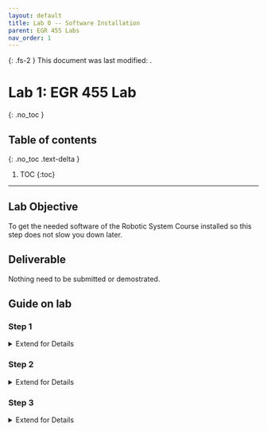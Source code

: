 ```yaml
---
layout: default
title: Lab 0 -- Software Installation
parent: EGR 455 Labs
nav_order: 1
---
```


{: .fs-2 }
This document was last modified: <scr id="demo">.

<script>
let text = document.lastModified;
document.getElementById("demo").innerHTML = text;
site.last_edit_timestamp= text;
</script>

# Lab 1: EGR 455 Lab
{: .no_toc }

## Table of contents
{: .no_toc .text-delta }

1. TOC
{:toc}

---

## Lab Objective

To get the needed software of the Robotic System Course installed so this step does not slow you down later.

## Deliverable

Nothing need to be submitted or demostrated.

## Guide on lab

### Step 1
<details markup="block">
<summary>Extend for Details</summary>
start
start
start

start
start

start
start
start

start
start

start
start

</details>


### Step 2
<details markup="block">
<summary>Extend for Details</summary>
do
do

# <figure>
#     <img src="image03.png"
#          alt="Example of Good and Bad Soldering">
#     <figcaption>Fig: Example of Good and Bad Soldering.</figcaption>
# </figure>  

do
do
do
do

do
do
do

do
do
</details>

### Step 3
<details markup="block">
<summary>Extend for Details</summary>
that
that
that

that
that

that
that
that
</details>